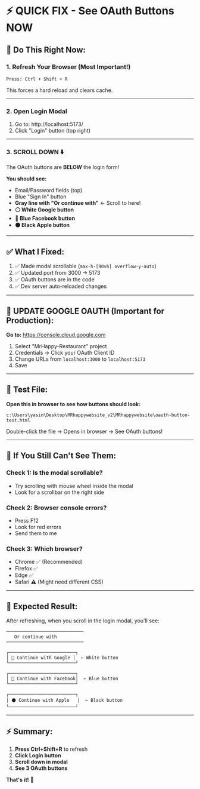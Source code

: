 # ⚡ QUICK FIX - See OAuth Buttons NOW

## 🎯 **Do This Right Now:**

### **1. Refresh Your Browser** (Most Important!)
```
Press: Ctrl + Shift + R
```
This forces a hard reload and clears cache.

---

### **2. Open Login Modal**
1. Go to: http://localhost:5173/
2. Click "Login" button (top right)

---

### **3. SCROLL DOWN** ⬇️
The OAuth buttons are **BELOW** the login form!

**You should see:**
- Email/Password fields (top)
- Blue "Sign In" button
- **Gray line with "Or continue with"** ← Scroll to here!
- **⚪ White Google button**
- **🔵 Blue Facebook button**
- **⚫ Black Apple button**

---

## ✅ **What I Fixed:**

1. ✅ Made modal scrollable (`max-h-[90vh] overflow-y-auto`)
2. ✅ Updated port from 3000 → 5173
3. ✅ OAuth buttons are in the code
4. ✅ Dev server auto-reloaded changes

---

## 🔴 **UPDATE GOOGLE OAUTH (Important for Production):**

**Go to:** https://console.cloud.google.com

1. Select "MrHappy-Restaurant" project
2. Credentials → Click your OAuth Client ID
3. Change URLs from `localhost:3000` to `localhost:5173`
4. Save

---

## 🧪 **Test File:**

**Open this in browser to see how buttons should look:**
```
c:\Users\yasin\Desktop\MRhappywebsite_v2\MRhappywebsite\oauth-button-test.html
```

Double-click the file → Opens in browser → See OAuth buttons!

---

## 📱 **If You Still Can't See Them:**

### **Check 1: Is the modal scrollable?**
- Try scrolling with mouse wheel inside the modal
- Look for a scrollbar on the right side

### **Check 2: Browser console errors?**
- Press F12
- Look for red errors
- Send them to me

### **Check 3: Which browser?**
- Chrome ✅ (Recommended)
- Firefox ✅
- Edge ✅
- Safari ⚠️ (Might need different CSS)

---

## 🎉 **Expected Result:**

After refreshing, when you scroll in the login modal, you'll see:

```
─────────────────────────────
   Or continue with
─────────────────────────────

┌─────────────────────────┐
│ 🔴 Continue with Google │  ← White button
└─────────────────────────┘

┌─────────────────────────┐
│ 🔵 Continue with Facebook│  ← Blue button
└─────────────────────────┘

┌─────────────────────────┐
│ ⚫ Continue with Apple   │  ← Black button
└─────────────────────────┘
```

---

## ⚡ **Summary:**

1. **Press Ctrl+Shift+R** to refresh
2. **Click Login button**
3. **Scroll down in modal**
4. **See 3 OAuth buttons**

**That's it!** 🚀
